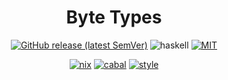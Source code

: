 <div align="center">

# Byte Types

[![GitHub release (latest SemVer)](https://img.shields.io/github/v/release/tbidne/byte-types?include_prereleases&sort=semver)](https://github.com/tbidne/byte-types/releases/)
![haskell](https://img.shields.io/static/v1?label=&message=9.4&logo=haskell&logoColor=655889&labelColor=2f353e&color=655889)
[![MIT](https://img.shields.io/github/license/tbidne/byte-types?color=blue)](https://opensource.org/licenses/MIT)

[![nix](http://img.shields.io/github/actions/workflow/status/tbidne/byte-types/nix.yaml?branch=main&label=nix&logo=nixos&logoColor=85c5e7&labelColor=2f353c)](https://github.com/tbidne/byte-types/actions/workflows/nix.yaml)
[![cabal](http://img.shields.io/github/actions/workflow/status/tbidne/byte-types/cabal.yaml?branch=main&label=cabal&labelColor=2f353c)](https://github.com/tbidne/byte-types/actions/workflows/cabal.yaml)
[![style](http://img.shields.io/github/actions/workflow/status/tbidne/byte-types/style.yaml?branch=main&label=style&logoColor=white&labelColor=2f353c)](https://github.com/tbidne/byte-types/actions/workflows/style.yaml)

</div>
